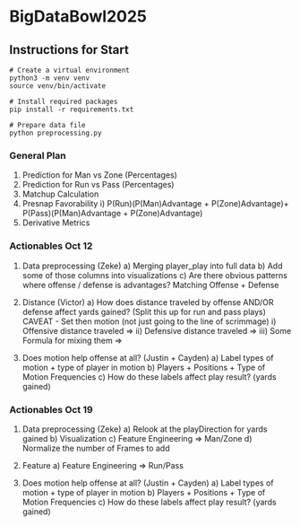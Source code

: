 # BigDataBowl2025



## Instructions for Start

```
# Create a virtual environment
python3 -m venv venv
source venv/bin/activate

# Install required packages
pip install -r requirements.txt

# Prepare data file
python preprocessing.py
```

### General Plan
1) Prediction for Man vs Zone (Percentages)
2) Prediction for Run vs Pass (Percentages)
3) Matchup Calculation
4) Presnap Favorability
   i) P(Run)(P(Man)Advantage + P(Zone)Advantage)+ P(Pass)(P(Man)Advantage + P(Zone)Advantage)
5) Derivative Metrics


### Actionables Oct 12
1) Data preprocessing (Zeke)
   a) Merging player_play into full data
   b) Add some of those columns into visualizations
   c) Are there obvious patterns where offense / defense is advantages? Matching Offense + Defense

2) Distance (Victor)
   a) How does distance traveled by offense AND/OR defense affect yards gained? (Split this up for run and pass plays)
      CAVEAT - Set then motion (not just going to the line of scrimmage)
      i) Offensive distance traveled =>
      ii) Defensive distance traveled =>
      iii) Some Formula for mixing them =>

3) Does motion help offense at all? (Justin + Cayden)
   a) Label types of motion + type of player in motion
   b) Players + Positions + Type of Motion Frequencies
   c) How do these labels affect play result? (yards gained)


### Actionables Oct 19
1) Data preprocessing (Zeke)
   a) Relook at the playDirection for yards gained
   b) Visualization
   c) Feature Engineering => Man/Zone
   d) Normalize the number of Frames to add

2) Feature
   a) Feature Engineering => Run/Pass

3) Does motion help offense at all? (Justin + Cayden)
   a) Label types of motion + type of player in motion
   b) Players + Positions + Type of Motion Frequencies
   c) How do these labels affect play result? (yards gained)

